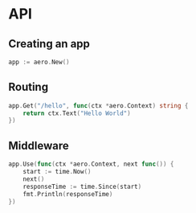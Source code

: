 # API

## Creating an app
```go
app := aero.New()
```

## Routing
```go
app.Get("/hello", func(ctx *aero.Context) string {
	return ctx.Text("Hello World")
})
```

## Middleware
```go
app.Use(func(ctx *aero.Context, next func()) {
	start := time.Now()
	next()
	responseTime := time.Since(start)
	fmt.Println(responseTime)
})
```